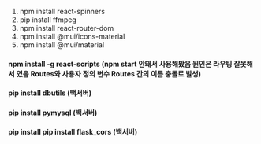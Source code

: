 1. npm install react-spinners
2. pip install ffmpeg
3. npm install react-router-dom
4. npm install @mui/icons-material
5. npm install @mui/material
    
#### npm install -g react-scripts (npm start 안돼서 사용해봤음 원인은 라우팅 잘못해서 였음 Routes와 사용자 정의 변수 Routes 간의 이름 충돌로 발생)
#### pip install dbutils (백서버)
#### pip install pymysql (백서버)
#### pip install pip install flask_cors (백서버)
